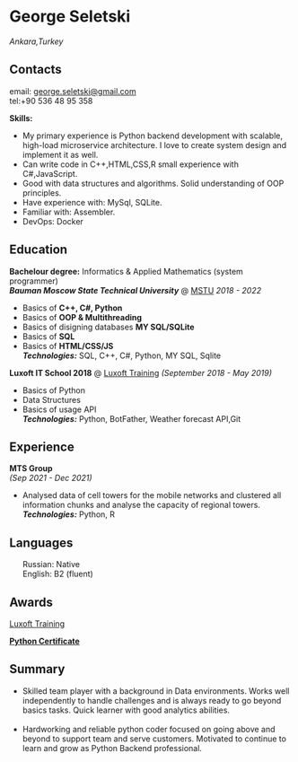 # George Seletski 

_Ankara,Turkey_

## Contacts
email: george.seletski@gmail.com<br/>
tel:+90 536 48 95 358 <br/> 

**Skills:**
<ul>
<li>My primary experience is Python backend development with scalable, high-load microservice architecture. I love to create system design and implement it as well.
</li>
<li>Can write code in C++,HTML,CSS,R small experience with C#,JavaScript. </li>
<li>Good with data structures and algorithms. Solid understanding of OOP principles.</li>
<li>Have experience with: MySql, SQLite.</li>
<li>Familiar with: Assembler.</li>
<li> DevOps: Docker</li>
</ul>




## Education

**Bachelour degree:** Informatics & Applied Mathematics (system programmer) <br>
***Bauman Moscow State Technical University*** @ [MSTU](https://bmstu.ru/)
_2018 - 2022_

- Basics of **C++, C#, Python**
- Basics of **OOP & Multithreading**
- Basics of disigning databases  **MY SQL/SQLite**
- Basics of **SQL** <br/>
- Basics of **HTML/CSS/JS** <br/>
  _**Technologies:**_ SQL, C++, C#, Python, MY SQL, Sqlite

**Luxoft IT School 2018**  @ [Luxoft Training](https://www.luxoft-training.ru/)
_(September 2018 - May 2019)_

- Basics of Python
- Data Structures
- Basics of usage API <br/>
 _**Technologies:**_ Python, BotFather, Weather forecast API,Git



## Experience
**MTS Group** <br> _(Sep 2021 - Dec 2021)_ <br>
- Analysed data of cell towers for the mobile networks and
clustered all information chunks and analyse the capacity of regional towers. <br/>
_**Technologies:**_ Python, R



## Languages

<ul>
Russian: Native<br/>
English: B2 (fluent)
</ul>

## Awards

[Luxoft Training](https://www.luxoft-training.ru/)

[**Python Certificate**](https://drive.google.com/file/d/1onz5xqMBRoI46vv0mfwfdt9j9XlB1hrM/view?usp=sharing)


## Summary

<ul>
<li>Skilled team player with a background in Data environments. Works well independently to handle challenges and is always ready to go beyond basics tasks. Quick learner with good analytics abilities.</li> <br>
<li>Hardworking and reliable python coder focused on going above and beyond to support team and serve customers. Motivated to continue to learn and grow as Python Backend professional.</li>
</ul>
